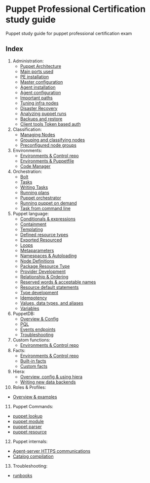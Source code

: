 # Puppet Professional Certification study guide

Puppet study guide for puppet professional certification exam

## Index

1. Administration: 
   - [Puppet Architecture](content/Administration/puppet_architecture.md)
   - [Main ports used](content/Administration/puppet_main_ports.md)
   - [PE installation](content/Administration/pe_installation.md)
   - [Master configuration](content/Administration/puppet_master_configuration.md)
   - [Agent installation](content/Administration/puppet_agent_installation.md)
   - [Agent configuration](content/Administration/puppet_agent_configuration.md)
   - [Important paths](content/Administration/important_paths.md)
   - [Tuning infra nodes](content/Administration/tunning.md)
   - [Disaster Recovery](content/Administration/disaster_recovery.md)
   - [Analyzing puppet runs](content/Administration/analyzing_puppet_runs.md)
   - [Backups and restore](content/Administration/backups_restore.md)
   - [Client tools Token based auth](content/Administration/token_auth.md)
2. Classification:
   - [Managing Nodes](content/Classification/managing_nodes.md)
   - [Grouping and classifying nodes](content/Classification/node_groups.md)
   - [Preconfigured node groups](content/Classification/preconfigured_node_groups.md)
3. Environments:
   - [Environments & Control repo](content/Environments/control_repo.md)
   - [Environments & Puppetfile](content/Environments/puppetfile.md)
   - [Code Manager](content/Environments/puppet_architecture.md)
4. Orchestration:
   - [Bolt](content/Orchestration/bolt.md)
   - [Tasks](content/Orchestration/tasks.md)
   - [Writing Tasks](content/Orchestration/writing_tasks.md)
   - [Running plans](content/Orchestration/plans.md)
   - [Puppet orchestrator](content/Orchestration/puppet_orchestrator.md)
   - [Running puppet on demand](content/Orchestration/puppet_ondemand.md)
   - [Task from command line](content/Orchestration/task_from_cli.md)
5. Puppet language:
   - [Conditionals & expressions](content/Language/puppet_architecture.md)
   - [Containment](content/Language/puppet_architecture.md)
   - [Templating](content/Language/puppet_architecture.md)
   - [Defined resource types](content/Language/puppet_architecture.md)
   - [Exported Resourced](content/Language/puppet_architecture.md)
   - [Loops](content/Language/puppet_architecture.md)
   - [Metaparameters](content/Language/puppet_architecture.md)
   - [Namespaces & Autoloading](content/Language/puppet_architecture.md)
   - [Node Definitions](content/Language/puppet_architecture.md)
   - [Package Resource Type](content/Language/puppet_architecture.md)
   - [Provider Development](content/Language/puppet_architecture.md)
   - [Relationship & Ordering](content/Language/puppet_architecture.md)
   - [Reserved words & acceptable names](content/Language/puppet_architecture.md)
   - [Resource default statements](content/Language/puppet_architecture.md)
   - [Type development](content/Language/puppet_architecture.md)
   - [Idempotency](content/Language/puppet_architecture.md)
   - [Values, data types, and aliases](content/Language/puppet_architecture.md)
   - [Variables](content/Language/puppet_architecture.md)
6. PuppetDB:
   - [Overview & Config](content/Administration/puppet_architecture.md)
   - [PQL](content/Administration/puppet_architecture.md)
   - [Events endpoints](content/Administration/puppet_architecture.md)
   - [Troubleshooting](content/Administration/puppet_architecture.md)
7. Custom functions:  
   - [Environments & Control repo](content/Administration/puppet_architecture.md)
8. Facts:
   - [Environments & Control repo](content/Administration/puppet_architecture.md)
   - [Built-in facts](content/Administration/puppet_architecture.md)
   - [Custom facts](content/Administration/puppet_architecture.md)
9. Hiera:
   - [Overview, config & using hiera](content/Administration/puppet_architecture.md)
   - [Writing new data backends](content/Administration/puppet_architecture.md)
10. Roles & Profiles:
   - [Overview & examples](content/Administration/puppet_architecture.md)
11. Puppet Commands:
   - [puppet lookup](content/Administration/puppet_architecture.md)
   - [puppet module](content/Administration/puppet_architecture.md)
   - [puppet parser](content/Administration/puppet_architecture.md)
   - [puppet resource](content/Administration/puppet_architecture.md)
12. Puppet internals:
   - [Agent-server HTTPS communications](content/Administration/puppet_architecture.md)
   - [Catalog compilation](content/Administration/puppet_architecture.md)
13. Troubleshooting:
   - [runbooks](content/Administration/puppet_architecture.md)
